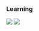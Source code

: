 <h3>Learning</h3>
<img src="https://img.shields.io/badge/Java-F80000?style=flat-square&logo=oracle&logoColor=white"/> <img src="https://img.shields.io/badge/Kotlin-7F52FF?style=flat-square&logo=kotlin&logoColor=white"/>

<!--
**docteory07/docteory07** is a ✨ _special_ ✨ repository because its `README.md` (this file) appears on your GitHub profile.

Here are some ideas to get you started:

- 🔭 I’m currently working on ...
- 🌱 I’m currently learning ...
- 👯 I’m looking to collaborate on ...
- 🤔 I’m looking for help with ...
- 💬 Ask me about ...
- 📫 How to reach me: ...
- 😄 Pronouns: ...
- ⚡ Fun fact: ...
-->

